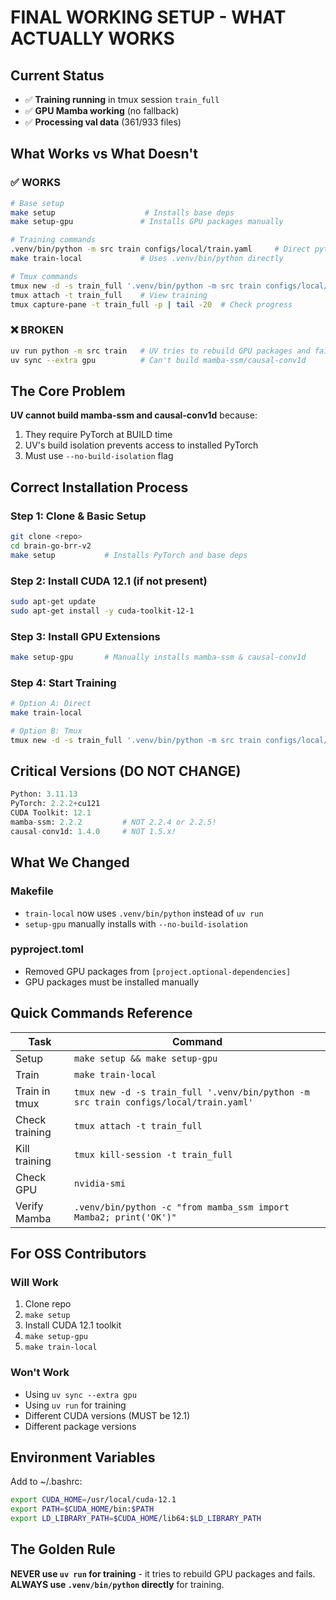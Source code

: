 # FINAL WORKING SETUP - WHAT ACTUALLY WORKS

## Current Status
- ✅ **Training running** in tmux session `train_full`
- ✅ **GPU Mamba working** (no fallback)
- ✅ **Processing val data** (361/933 files)

## What Works vs What Doesn't

### ✅ WORKS
```bash
# Base setup
make setup                    # Installs base deps
make setup-gpu               # Installs GPU packages manually

# Training commands
.venv/bin/python -m src train configs/local/train.yaml     # Direct python
make train-local             # Uses .venv/bin/python directly

# Tmux commands
tmux new -d -s train_full '.venv/bin/python -m src train configs/local/train.yaml'
tmux attach -t train_full    # View training
tmux capture-pane -t train_full -p | tail -20  # Check progress
```

### ❌ BROKEN
```bash
uv run python -m src train   # UV tries to rebuild GPU packages and fails
uv sync --extra gpu          # Can't build mamba-ssm/causal-conv1d
```

## The Core Problem
**UV cannot build mamba-ssm and causal-conv1d** because:
1. They require PyTorch at BUILD time
2. UV's build isolation prevents access to installed PyTorch
3. Must use `--no-build-isolation` flag

## Correct Installation Process

### Step 1: Clone & Basic Setup
```bash
git clone <repo>
cd brain-go-brr-v2
make setup           # Installs PyTorch and base deps
```

### Step 2: Install CUDA 12.1 (if not present)
```bash
sudo apt-get update
sudo apt-get install -y cuda-toolkit-12-1
```

### Step 3: Install GPU Extensions
```bash
make setup-gpu       # Manually installs mamba-ssm & causal-conv1d
```

### Step 4: Start Training
```bash
# Option A: Direct
make train-local

# Option B: Tmux
tmux new -d -s train_full '.venv/bin/python -m src train configs/local/train.yaml'
```

## Critical Versions (DO NOT CHANGE)
```python
Python: 3.11.13
PyTorch: 2.2.2+cu121
CUDA Toolkit: 12.1
mamba-ssm: 2.2.2         # NOT 2.2.4 or 2.2.5!
causal-conv1d: 1.4.0     # NOT 1.5.x!
```

## What We Changed

### Makefile
- `train-local` now uses `.venv/bin/python` instead of `uv run`
- `setup-gpu` manually installs with `--no-build-isolation`

### pyproject.toml
- Removed GPU packages from `[project.optional-dependencies]`
- GPU packages must be installed manually

## Quick Commands Reference

| Task | Command |
|------|---------|
| Setup | `make setup && make setup-gpu` |
| Train | `make train-local` |
| Train in tmux | `tmux new -d -s train_full '.venv/bin/python -m src train configs/local/train.yaml'` |
| Check training | `tmux attach -t train_full` |
| Kill training | `tmux kill-session -t train_full` |
| Check GPU | `nvidia-smi` |
| Verify Mamba | `.venv/bin/python -c "from mamba_ssm import Mamba2; print('OK')"` |

## For OSS Contributors

### Will Work
1. Clone repo
2. `make setup`
3. Install CUDA 12.1 toolkit
4. `make setup-gpu`
5. `make train-local`

### Won't Work
- Using `uv sync --extra gpu`
- Using `uv run` for training
- Different CUDA versions (MUST be 12.1)
- Different package versions

## Environment Variables
Add to ~/.bashrc:
```bash
export CUDA_HOME=/usr/local/cuda-12.1
export PATH=$CUDA_HOME/bin:$PATH
export LD_LIBRARY_PATH=$CUDA_HOME/lib64:$LD_LIBRARY_PATH
```

## The Golden Rule
**NEVER use `uv run` for training** - it tries to rebuild GPU packages and fails.
**ALWAYS use `.venv/bin/python` directly** for training.